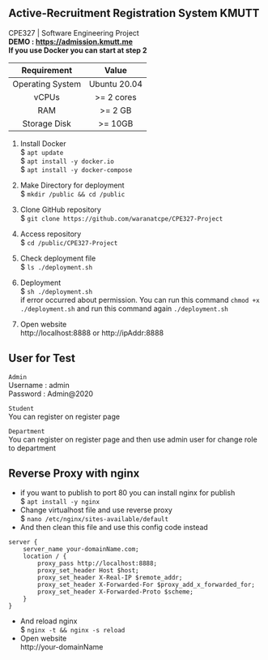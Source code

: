 
## Active-Recruitment Registration System KMUTT
CPE327 | Software Engineering Project <br/>
<b>DEMO : https://admission.kmutt.me</b><br/>
<b> If you use Docker you can start at step 2 </b> <br/>

| Requirement | Value |
| :---: | :---: |
| Operating System | Ubuntu 20.04 |
| vCPUs | >= 2 cores |
| RAM | >= 2 GB |
| Storage Disk | >= 10GB |

1. Install Docker<br/>
$ `apt update` <br/>
$ `apt install -y docker.io` <br/>
$ `apt install -y docker-compose` <br/>

2. Make Directory for deployment<br/>
$ `mkdir /public && cd /public` <br/>

3. Clone GitHub repository <br/>
$ `git clone https://github.com/waranatcpe/CPE327-Project`<br/>

4. Access repository<br/>
$ `cd /public/CPE327-Project`<br/>

5. Check deployment file <br/>
$ `ls ./deployment.sh`<br/>

6. Deployment<br/>
$ `sh ./deployment.sh`<br/>
if error occurred about permission. You can run this command `chmod +x ./deployment.sh` and run this command again `./deployment.sh` <br/>

7. Open website<br/>
http://localhost:8888 or http://ipAddr:8888<br/>

## User for Test
`Admin`<br/>
Username : admin <br/>
Password : Admin@2020 <br/>

`Student`<br/>
You can register on register page<br/>

`Department`<br/>
You can register on register page and then use admin user for change role to department

## Reverse Proxy with nginx
- if you want to publish to port 80 you can install nginx for publish<br/>
   $ `apt install -y nginx` <br/>
- Change virtualhost file and use reverse proxy<br/>
   $ `nano /etc/nginx/sites-available/default `<br/>
- And then clean this file and use this config code instead<br/>
```
server { 
    server_name your-domainName.com; 
    location / { 
        proxy_pass http://localhost:8888; 
        proxy_set_header Host $host; 
        proxy_set_header X-Real-IP $remote_addr; 
        proxy_set_header X-Forwarded-For $proxy_add_x_forwarded_for; 
        proxy_set_header X-Forwarded-Proto $scheme; 
    } 
} 
```
- And reload nginx <br/>
   $ `nginx -t && nginx -s reload` <br/>
- Open website<br/>
   http://your-domainName<br/>

